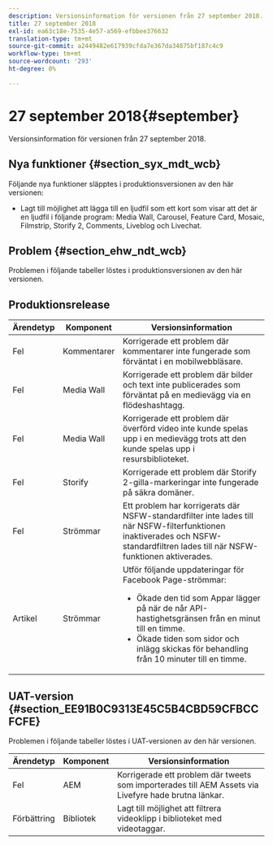 ```yaml
---
description: Versionsinformation för versionen från 27 september 2018.
title: 27 september 2018
exl-id: ea63c18e-7535-4e57-a569-efbbee376632
translation-type: tm+mt
source-git-commit: a2449482e617939cfda7e367da34875bf187c4c9
workflow-type: tm+mt
source-wordcount: '293'
ht-degree: 0%

---
```


# 27 september 2018{#september}

Versionsinformation för versionen från 27 september 2018.

## Nya funktioner {#section_syx_mdt_wcb}

Följande nya funktioner släpptes i produktionsversionen av den här versionen:

* Lagt till möjlighet att lägga till en ljudfil som ett kort som visar att det är en ljudfil i följande program: Media Wall, Carousel, Feature Card, Mosaic, Filmstrip, Storify 2, Comments, Liveblog och Livechat.

## Problem {#section_ehw_ndt_wcb}

Problemen i följande tabeller löstes i produktionsversionen av den här versionen.

## Produktionsrelease

| Ärendetyp | Komponent | Versionsinformation |
|--- |--- |--- |
| Fel | Kommentarer | Korrigerade ett problem där kommentarer inte fungerade som förväntat i en mobilwebbläsare. |
| Fel | Media Wall | Korrigerade ett problem där bilder och text inte publicerades som förväntat på en medievägg via en flödeshashtagg. |
| Fel | Media Wall | Korrigerade ett problem där överförd video inte kunde spelas upp i en medievägg trots att den kunde spelas upp i resursbiblioteket. |
| Fel | Storify | Korrigerade ett problem där Storify 2-gilla-markeringar inte fungerade på säkra domäner. |
| Fel | Strömmar | Ett problem har korrigerats där NSFW-standardfilter inte lades till när NSFW-filterfunktionen inaktiverades och NSFW-standardfiltren lades till när NSFW-funktionen aktiverades. |
| Artikel | Strömmar | Utför följande uppdateringar för Facebook Page-strömmar:  </br><ul><li>Ökade den tid som Appar lägger på när de når API-hastighetsgränsen från en minut till en timme. </li><li>Ökade tiden som sidor och inlägg skickas för behandling från 10 minuter till en timme.</li></ul> |


## UAT-version {#section_EE91B0C9313E45C5B4CBD59CFBCCFCFE}

Problemen i följande tabeller löstes i UAT-versionen av den här versionen.

| **Ärendetyp** | **Komponent** | **Versionsinformation** |
|---|---|---|
| Fel | AEM | Korrigerade ett problem där tweets som importerades till AEM Assets via Livefyre hade brutna länkar. |
| Förbättring | Bibliotek | Lagt till möjlighet att filtrera videoklipp i biblioteket med videotaggar. |
